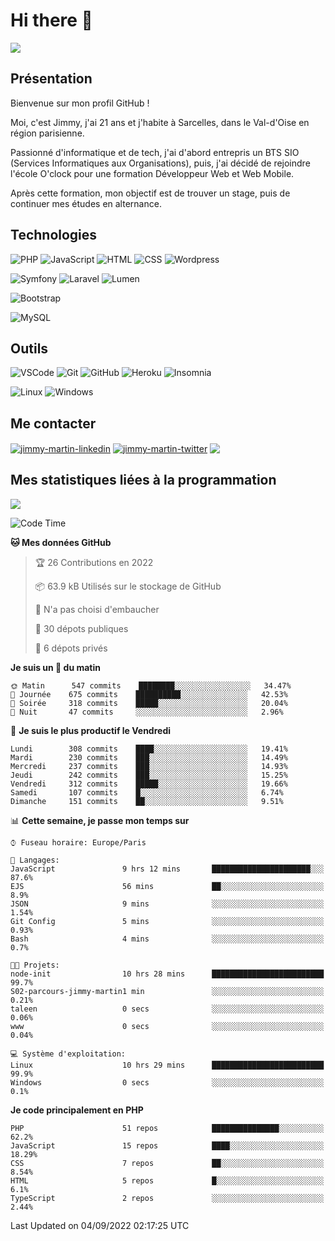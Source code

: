 # Hi there 👋

![](https://komarev.com/ghpvc/?username=jimmy-martin&color=1a1b27)

<!--
**jimmy-martin/jimmy-martin** is a ✨ _special_ ✨ repository because its `README.md` (this file) appears on your GitHub profile.

Here are some ideas to get you started:

- 🔭 I’m currently working on ...
- 🌱 I’m currently learning ...
- 👯 I’m looking to collaborate on ...
- 🤔 I’m looking for help with ...
- 💬 Ask me about ...
- 📫 How to reach me: ...
- 😄 Pronouns: ...
- ⚡ Fun fact: ...
-->

## Présentation

Bienvenue sur mon profil GitHub !

Moi, c'est Jimmy, j'ai 21 ans et j'habite à Sarcelles, dans le Val-d'Oise en région parisienne.

Passionné d'informatique et de tech, j'ai d'abord entrepris un BTS SIO (Services Informatiques aux Organisations), puis, j'ai décidé de rejoindre l'école O'clock pour une formation Développeur Web et Web Mobile.

Après cette formation, mon objectif est de trouver un stage, puis de continuer mes études en alternance.

## Technologies

<div>

![PHP](https://img.shields.io/badge/PHP-777BB4?style=for-the-badge&logo=php&logoColor=white) ![JavaScript](https://img.shields.io/badge/JavaScript-F7DF1E?style=for-the-badge&logo=javascript&logoColor=black) ![HTML](https://img.shields.io/badge/HTML-E34F26?style=for-the-badge&logo=html5&logoColor=white) ![CSS](https://img.shields.io/badge/CSS-1572B6?&style=for-the-badge&logo=css3&logoColor=white) ![Wordpress](https://img.shields.io/badge/WordPress-0078D6?style=for-the-badge&logo=wordpress&logoColor=white)

</div>
<div>

![Symfony](https://img.shields.io/badge/Symfony-092E20?style=for-the-badge&logo=symfony&logoColor=white) ![Laravel](https://img.shields.io/badge/Laravel-FF2D20?style=for-the-badge&logo=laravel&logoColor=white) ![Lumen](https://img.shields.io/badge/Lumen-FF2D20?style=for-the-badge&logo=lumen&logoColor=white)

</div>
<div>

![Bootstrap](https://img.shields.io/badge/Bootstrap-563D7C?style=for-the-badge&logo=bootstrap&logoColor=white)

</div>
<div>

![MySQL](https://img.shields.io/badge/MySQL-4479A1?style=for-the-badge&logo=mysql&logoColor=white)

</div>

## Outils

![VSCode](https://img.shields.io/badge/VSCode-007ACC?style=for-the-badge&logo=visual-studio-code&logoColor=white)
![Git](https://img.shields.io/badge/Git-F05032?style=for-the-badge&logo=git&logoColor=white)
![GitHub](https://img.shields.io/badge/GitHub-100000?style=for-the-badge&logo=github&logoColor=white)
![Heroku](https://img.shields.io/badge/Heroku-6762a6?style=for-the-badge&logo=heroku&logoColor=white)
![Insomnia](https://img.shields.io/badge/Insomnia-5600cd?style=for-the-badge&logo=insomnia&logoColor=white)

![Linux](https://img.shields.io/badge/Linux-FCC624?style=for-the-badge&logo=linux&logoColor=white)
![Windows](https://img.shields.io/badge/Windows-0078D6?style=for-the-badge&logo=windows&logoColor=white)

## Me contacter

<p>
<a href="https://www.linkedin.com/in/jimmy-martin-dev/" target="blank"><img align="center" src="https://img.shields.io/badge/-LinkedIn-0077B5?style=for-the-badge&logo=Linkedin&logoColor=white&link=https://www.linkedin.com/in/jimmy-martin-dev/" alt="jimmy-martin-linkedin"/></a>
<a href="https://twitter.com/jimmydev_" target="blank"><img align="center" src="https://img.shields.io/badge/-Twitter-1DA1F2?style=for-the-badge&logo=Twitter&logoColor=white&link=https://twitter.com/jimmydev_" alt="jimmy-martin-twitter"/></a>
 <a href="mailto:jimmy.martin952@gmail.com" target="blank"><img align="center" src="https://img.shields.io/badge/gmail-D14836?style=for-the-badge&logo=gmail&logoColor=white" /></a>
</p>

## Mes statistiques liées à la programmation

<a href="https://github-readme-stats.vercel.app/api/top-langs/?username=jimmy-martin&layout=compact">
  <img align="center" src="https://github-readme-stats.vercel.app/api/top-langs/?username=jimmy-martin&layout=compact"/>
</a>



<!--START_SECTION:waka-->
![Code Time](http://img.shields.io/badge/Code%20Time-1%2C079%20hrs%2017%20mins-blue)

**🐱 Mes données GitHub** 

> 🏆 26 Contributions en 2022
 > 
> 📦 63.9 kB Utilisés sur le stockage de GitHub 
 > 
> 🚫 N'a pas choisi d'embaucher
 > 
> 📜 30 dépots publiques 
 > 
> 🔑 6 dépots privés  
 > 
**Je suis un 🐤 du matin** 

```text
🌞 Matin      547 commits    ████████░░░░░░░░░░░░░░░░░   34.47% 
🌆 Journée    675 commits    ██████████░░░░░░░░░░░░░░░   42.53% 
🌃 Soirée     318 commits    █████░░░░░░░░░░░░░░░░░░░░   20.04% 
🌙 Nuit       47 commits     ░░░░░░░░░░░░░░░░░░░░░░░░░   2.96%

```
📅 **Je suis le plus productif le Vendredi** 

```text
Lundi        308 commits    ████░░░░░░░░░░░░░░░░░░░░░   19.41% 
Mardi        230 commits    ███░░░░░░░░░░░░░░░░░░░░░░   14.49% 
Mercredi     237 commits    ███░░░░░░░░░░░░░░░░░░░░░░   14.93% 
Jeudi        242 commits    ███░░░░░░░░░░░░░░░░░░░░░░   15.25% 
Vendredi     312 commits    █████░░░░░░░░░░░░░░░░░░░░   19.66% 
Samedi       107 commits    █░░░░░░░░░░░░░░░░░░░░░░░░   6.74% 
Dimanche     151 commits    ██░░░░░░░░░░░░░░░░░░░░░░░   9.51%

```


📊 **Cette semaine, je passe mon temps sur** 

```text
⌚︎ Fuseau horaire: Europe/Paris

💬 Langages: 
JavaScript               9 hrs 12 mins       ██████████████████████░░░   87.6% 
EJS                      56 mins             ██░░░░░░░░░░░░░░░░░░░░░░░   8.9% 
JSON                     9 mins              ░░░░░░░░░░░░░░░░░░░░░░░░░   1.54% 
Git Config               5 mins              ░░░░░░░░░░░░░░░░░░░░░░░░░   0.93% 
Bash                     4 mins              ░░░░░░░░░░░░░░░░░░░░░░░░░   0.7%

🐱‍💻 Projets: 
node-init                10 hrs 28 mins      █████████████████████████   99.7% 
S02-parcours-jimmy-martin1 min               ░░░░░░░░░░░░░░░░░░░░░░░░░   0.21% 
taleen                   0 secs              ░░░░░░░░░░░░░░░░░░░░░░░░░   0.06% 
www                      0 secs              ░░░░░░░░░░░░░░░░░░░░░░░░░   0.04%

💻 Système d'exploitation: 
Linux                    10 hrs 29 mins      █████████████████████████   99.9% 
Windows                  0 secs              ░░░░░░░░░░░░░░░░░░░░░░░░░   0.1%

```

**Je code principalement en PHP** 

```text
PHP                      51 repos            ███████████████░░░░░░░░░░   62.2% 
JavaScript               15 repos            ████░░░░░░░░░░░░░░░░░░░░░   18.29% 
CSS                      7 repos             ██░░░░░░░░░░░░░░░░░░░░░░░   8.54% 
HTML                     5 repos             █░░░░░░░░░░░░░░░░░░░░░░░░   6.1% 
TypeScript               2 repos             ░░░░░░░░░░░░░░░░░░░░░░░░░   2.44%

```



 Last Updated on 04/09/2022 02:17:25 UTC
<!--END_SECTION:waka-->


